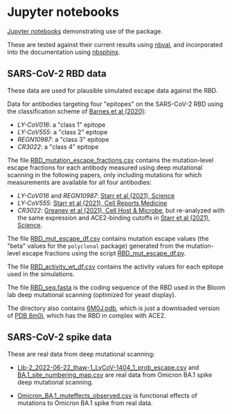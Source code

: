 # Jupyter notebooks

[Jupyter notebooks](https://jupyter.org/) demonstrating use of the package.

These are tested against their current results using [nbval](https://nbval.readthedocs.io), and incorporated into the documentation using [nbsphinx](https://nbsphinx.readthedocs.io/).

## SARS-CoV-2 RBD data
These data are used for plausible simulated escape data against the RBD.

Data for antibodies targeting four "epitopes" on the SARS-CoV-2 RBD using the classification scheme of [Barnes et al (2020)](https://www.nature.com/articles/s41586-020-2852-1):
 - *LY-CoV016*: a "class 1" epitope
 - *LY-CoV555*: a "class 2" epitope
 - *REGN10987*: a "class 3" epitope
 - *CR3022*: a "class 4" epitope

The file [RBD_mutation_escape_fractions.csv](RBD_mutation_escape_fractions.csv) contains the mutation-level escape fractions for each antibody measured using deep mutational scanning in the following papers, only including mutations for which measurements are available for all four antibodies:
  - *LY-CoV016* and *REGN10987*: [Starr et al (2021), Science](https://science.sciencemag.org/content/371/6531/850)
  - *LY-CoV555*: [Starr et al (2021), Cell Reports Medicine](https://doi.org/10.1016/j.xcrm.2021.100255)
  - *CR3022*: [Greaney et al (2021), Cell Host & Microbe](https://www.sciencedirect.com/science/article/pii/S1931312820306247), but re-analyzed with the same expression and ACE2-binding cutoffs in [Starr et al (2021), Science](https://science.sciencemag.org/content/371/6531/850).

The file [RBD_mut_escape_df.csv](RBD_mut_escape_df.csv) contains mutation escape values (the "beta" values for the ``polyclonal`` package) generated from the mutation-level escape fractions using the script [RBD_mut_escape_df.py](RBD_mut_escape_df.py).

The file [RBD_activity_wt_df.csv](RBD_activity_wt_df.csv) contains the activity values for each epitope used in the simulations.

The file [RBD_seq.fasta](RBD_seq.fasta) is the coding sequence of the RBD used in the Bloom lab deep mutational scanning (optimized for yeast display).

The directory also contains [6M0J.pdb](6M0J.pdb), which is just a downloaded version of [PDB 6m0j](https://www.rcsb.org/structure/6M0J), which has the RBD in complex with ACE2.

## SARS-CoV-2 spike data
These are real data from deep mutational scanning:

 - [Lib-2_2022-06-22_thaw-1_LyCoV-1404_1_prob_escape.csv](Lib-2_2022-06-22_thaw-1_LyCoV-1404_1_prob_escape.csv) and [BA.1_site_numbering_map.csv](BA.1_site_numbering_map.csv) are real data from Omicron BA.1 spike deep mutational scanning.

 - [Omicron_BA.1_muteffects_observed.csv](Omicron_BA.1_muteffects_observed.csv) is functional effects of mutations to Omicron BA.1 spike from real data.
